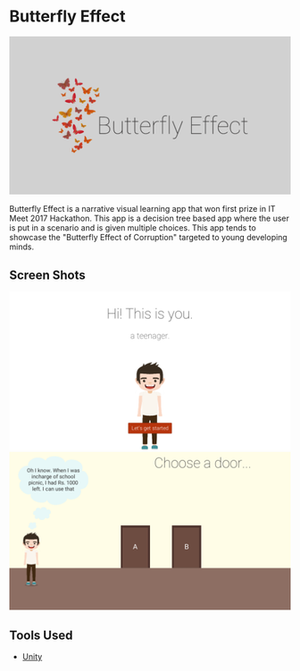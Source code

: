 # Butterfly Effect

![Butterfly Effect](/ScreenShots/logo.png?raw=true)

Butterfly Effect is a narrative visual learning app that won first prize in IT Meet 2017 Hackathon. This app is a decision tree based app where the user is put in a scenario and is given multiple choices. This app tends to showcase the "Butterfly Effect of Corruption" targeted to young developing minds.

## Screen Shots
![Butterfly Effect Starting Scene](/ScreenShots/starting.png?raw=true)
![Butterfly Effect Stage One](/ScreenShots/stageone.png?raw=true)

## Tools Used
* [Unity](https://unity3d.com)
